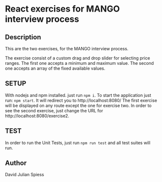 # React exercises for MANGO interview process


## Description
This are the two exercises, for the MANGO interview process.

The exercise consist of a custom drag and drop slider for selecting price ranges. The first one accepts a minimum and maximum value. The second one accepts an array of the fixed available values.

## SETUP
With nodejs and npm installed.
just run `npm i`.
To start the application just run: `npm start`. It will redirect you to http://localhost:8080/
The first exercise will be displayed on any route except the one for exercise two.
In order to see the second exercise, just change the URL for http://localhost:8080/exercise2.

## TEST
In order to run the Unit Tests, just run `npm run test` and all test suites will run.

## Author
David Julian Spiess
